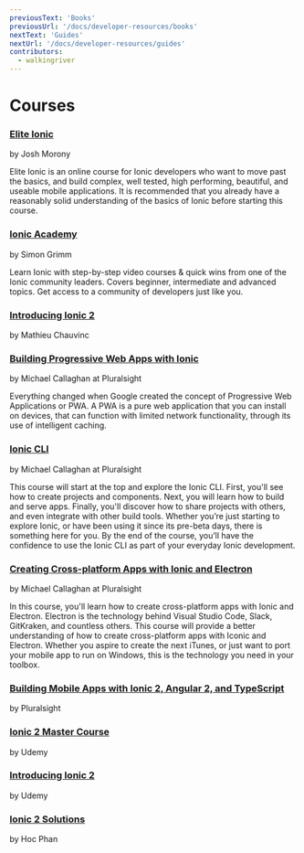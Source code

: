 ```yaml
---
previousText: 'Books'
previousUrl: '/docs/developer-resources/books'
nextText: 'Guides'
nextUrl: '/docs/developer-resources/guides'
contributors:
  - walkingriver
---
```


# Courses

### [Elite Ionic](https://www.joshmorony.com/elite/)

by Josh Morony

Elite Ionic is an online course for Ionic developers who want to move past the basics, and build complex, well tested, high performing, beautiful, and useable mobile applications. It is recommended that you already have a reasonably solid understanding of the basics of Ionic before starting this course.

### [Ionic Academy](https://ionicacademy.com/)

by Simon Grimm

Learn Ionic with step-by-step video courses & quick wins from one of the Ionic community leaders. Covers beginner, intermediate and advanced topics. Get access to a community of developers just like you.

### [Introducing Ionic 2](http://shop.oreilly.com/product/0636920050353.do)

by Mathieu Chauvinc

### [Building Progressive Web Apps with Ionic](https://www.pluralsight.com/courses/progressive-web-apps-ionic)

by Michael Callaghan at Pluralsight

Everything changed when Google created the concept of Progressive Web Applications or PWA. A PWA is a pure web application that you can install on devices, that can function with limited network functionality, through its use of intelligent caching.

### [Ionic CLI](https://app.pluralsight.com/library/courses/ionic-cli/)

by Michael Callaghan at Pluralsight

This course will start at the top and explore the Ionic CLI. First, you'll see how to create projects and components. Next, you will learn how to build and serve apps. Finally, you'll discover how to share projects with others, and even integrate with other build tools. Whether you’re just starting to explore Ionic, or have been using it since its pre-beta days, there is something here for you. By the end of the course, you’ll have the confidence to use the Ionic CLI as part of your everyday Ionic development.

### [Creating Cross-platform Apps with Ionic and Electron](https://app.pluralsight.com/library/courses/ionic-electron-building-cross-platform-apps)

by Michael Callaghan at Pluralsight

In this course, you'll learn how to create cross-platform apps with Ionic and Electron. Electron is the technology behind Visual Studio Code, Slack, GitKraken, and countless others. This course will provide a better understanding of how to create cross-platform apps with Iconic and Electron. Whether you aspire to create the next iTunes, or just want to port your mobile app to run on Windows, this is the technology you need in your toolbox.

### [Building Mobile Apps with Ionic 2, Angular 2, and TypeScript](https://app.pluralsight.com/library/courses/ionic2-angular2-typescript-mobile-apps/table-of-contents)

by Pluralsight

### [Ionic 2 Master Course](https://www.udemy.com/ionic-2-tutorial/)

by Udemy

### [Introducing Ionic 2](https://www.udemy.com/introducing-ionic-2/)

by Udemy

### [Ionic 2 Solutions](https://www.packtpub.com/web-development/ionic-2-solutions-video)

by Hoc Phan
